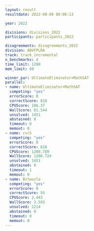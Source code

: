 ```yaml
---
layout: result
resultdate: 2022-08-09 00:06:13

year: 2022

divisions: divisions_2022
participants: participants_2022

disagreements: disagreements_2022
division: ABVFPLRA
track: track_incremental
n_benchmarks: 4
time_limit: 1200
mem_limit: 60

winner_par: UltimateEliminator+MathSAT
parallel:
- name: UltimateEliminator+MathSAT
  competing: "yes"
  errorScore: 0
  correctScore: 818
  CPUScore: 106.37
  WallScore: 81.544
  unsolved: 1451
  abstained: 0
  timeout: 0
  memout: 0
- name: cvc5
  competing: "yes"
  errorScore: 0
  correctScore: 818
  CPUScore: 1208.789
  WallScore: 1208.724
  unsolved: 1451
  abstained: 0
  timeout: 1
  memout: 0
- name: Bitwuzla
  competing: "yes"
  errorScore: 0
  correctScore: 55
  CPUScore: 2.443
  WallScore: 2.593
  unsolved: 2214
  abstained: 0
  timeout: 0
  memout: 0
---
```

